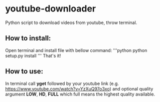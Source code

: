 # youtube-downloader
Python script to download videos from youtube, throw terminal. 

## How to install:
Open terminal and install file with bellow command:
'''python
python setup.py install
'''
That's it!

## How to use:
In terminal call **yget** followed by your youtube link (e.g. https://www.youtube.com/watch?v=YzXuQ97o3xo) and optional quality argument **LOW**, **HD**, **FULL** which full means the highest quality available.

